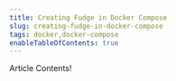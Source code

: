 ```yaml
---
title: Creating Fudge in Docker Compose
slug: creating-fudge-in-docker-compose
tags: docker,docker-compose
enableTableOfContents: true
---
```


Article Contents!